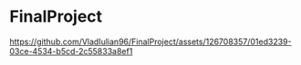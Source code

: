 # FinalProject
https://github.com/VladIulian96/FinalProject/assets/126708357/01ed3239-03ce-4534-b5cd-2c55833a8ef1
